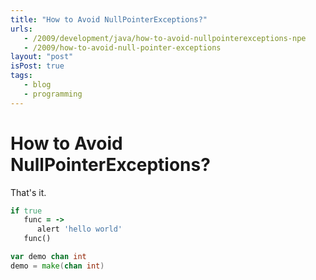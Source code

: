 ```yaml
---
title: "How to Avoid NullPointerExceptions?"
urls:
   - /2009/development/java/how-to-avoid-nullpointerexceptions-npe
   - /2009/how-to-avoid-null-pointer-exceptions
layout: "post"
isPost: true
tags:
   - blog
   - programming
---
```


# How to Avoid NullPointerExceptions?

That's it.

```ruby
if true
   func = ->
      alert 'hello world'
   func()
```
```go
var demo chan int
demo = make(chan int)
```
